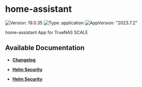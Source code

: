 # home-assistant

![Version: 19.0.35](https://img.shields.io/badge/Version-19.0.35-informational?style=flat-square) ![Type: application](https://img.shields.io/badge/Type-application-informational?style=flat-square) ![AppVersion: "2023.7.2"](https://img.shields.io/badge/AppVersion-"2023.7.2"-informational?style=flat-square)

home-assistant App for TrueNAS SCALE

## Available Documentation

- [**Changelog**](CHANGELOG)

- [**Helm Security**](container-security)

- [**Helm Security**](helm-security)

